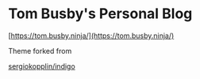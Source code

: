 # Tom Busby's Personal Blog

[https://tom.busby.ninja/](https://tom.busby.ninja/)

Theme forked from

[sergiokopplin/indigo](https://github.com/sergiokopplin/indigo)
